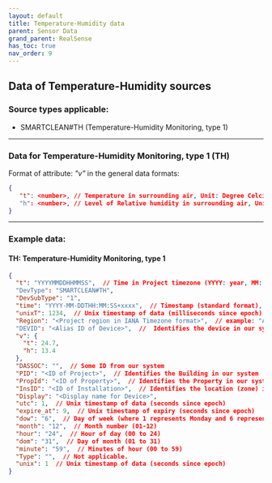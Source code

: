 ```yaml
---
layout: default
title: Temperature-Humidity data
parent: Sensor Data
grand_parent: RealSense
has_toc: true
nav_order: 9
---
```


## Data of Temperature-Humidity sources

### Source types applicable: 
- SMARTCLEAN#TH (Temperature-Humidity Monitoring, type 1)

---

### Data for Temperature-Humidity Monitoring, type 1 (TH)

Format of attribute: *"v"* in the general data formats:
```json
{
   "t": <number>, // Temperature in surrounding air, Unit: Degree Celcius
   "h": <number>, // Level of Relative humidity in surrounding air, Unit: Percentage (%)
}
```

---

### Example data:

#### TH: Temperature-Humidity Monitoring, type 1
```json
{
  "t": "YYYYMMDDHHMMSS",  // Time in Project timezone (YYYY: year, MM: Month, DD: Day, HH: Hour, MM: Minutes, SS: Seconds)
  "DevType": "SMARTCLEAN#TH",
  "DevSubType": "1",
  "time": "YYYY-MM-DDTHH:MM:SS+xxxx",  // Timestamp (standard format), where +xxxx indicates Project Timezone
  "unixT": 1234,  // Unix timestamp of data (milliseconds since epoch)
  "Region": "<Project region in IANA Timezone format>",  // example: "Asia/Singapore"
  "DEVID": "<Alias ID of Device>",  //  Identifies the device in our system.
  "v": {
    "t": 24.7, 
    "h": 13.4
  },
  "DASSOC": "",  // Some ID from our system
  "PID": "<ID of Project>",  // Identifies the Building in our system
  "PropId": "<ID of Property>",  // Identifies the Property in our system
  "InsID": "<ID of Installation>",  // Identifies the location (zone) in our system
  "Display": "<Display name for Device>",
  "utc": 1,  // Unix timestamp of data (seconds since epoch)
  "expire_at": 9,  // Unix timestamp of expiry (seconds since epoch)
  "dow": "6",  // Day of week (where 1 represents Monday and 6 represents Saturday.)
  "month": "12",  // Month number (01-12)
  "hour": "24",  // Hour of day (00 to 24)
  "dom": "31",  // Day of month (01 to 31)
  "minute": "59",  // Minutes of hour (00 to 59)
  "Type": "",  // Not applicable.
  "unix": 1  // Unix timestamp of data (seconds since epoch)
}
```